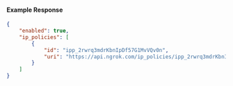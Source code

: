 <!-- Code generated for API Clients. DO NOT EDIT. -->

#### Example Response

```json
{
	"enabled": true,
	"ip_policies": [
		{
			"id": "ipp_2rwrq3mdrKbnIpDf57G1MvVQv0n",
			"uri": "https://api.ngrok.com/ip_policies/ipp_2rwrq3mdrKbnIpDf57G1MvVQv0n"
		}
	]
}
```
